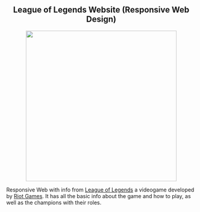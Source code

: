 <div align="center">
 <h2>League of Legends Website (Responsive Web Design)</h2>
  <img src="https://pentagram-production.imgix.net/cc7fa9e7-bf44-4438-a132-6df2b9664660/EMO_LOL_02.jpg?rect=0%2C0%2C1440%2C1512&w=640&crop=1&fm=jpg&q=70&auto=format&fit=crop&h=672" width=400/>
  <p align="left">
    Responsive Web with info from <a href="https://www.leagueoflegends.com/en-us/">League of Legends</a> a videogame developed by <a href="https://www.riotgames.com/en">Riot Games</a>.
    It has all the basic info about the game and how to play, as well as the champions with their roles.
  </p>
</div>
